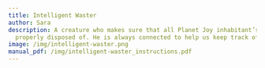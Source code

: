 ```yaml
---
title: Intelligent Waster
author: Sara
description: A creature who makes sure that all Planet Joy inhabitant’s waste is
  properly disposed of. He is always connected to help us keep track of waste.
image: /img/intelligent-waster.png
manual_pdf: /img/intelligent-waster_instructions.pdf
---
```

